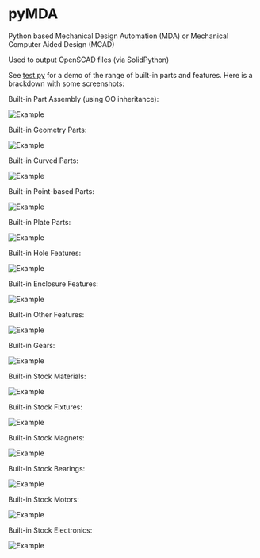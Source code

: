 # pyMDA

Python based Mechanical Design Automation (MDA) or Mechanical Computer Aided Design (MCAD)

Used to output OpenSCAD files (via SolidPython)

See [test.py](test.py) for a demo of the range of built-in parts and features. Here is a brackdown with some screenshots:

Built-in Part Assembly (using OO inheritance):

![Example](demo-screenshots/demo_assembly_joined.png)

Built-in Geometry Parts:

![Example](demo-screenshots/demo_geometry.png)

Built-in Curved Parts:

![Example](demo-screenshots/demo_curved.png)

Built-in Point-based Parts:

![Example](demo-screenshots/demo_pts.png)

Built-in Plate Parts:

![Example](demo-screenshots/demo_plates.png)

Built-in Hole Features:

![Example](demo-screenshots/demo_holes.png)

Built-in Enclosure Features:

![Example](demo-screenshots/demo_enclosures.png)

Built-in Other Features:

![Example](demo-screenshots/demo_features.png)

Built-in Gears:

![Example](demo-screenshots/demo_gears.png)

Built-in Stock Materials:

![Example](demo-screenshots/demo_stock_materials.png)

Built-in Stock Fixtures:

![Example](demo-screenshots/demo_stock_fixtures.png)

Built-in Stock Magnets:

![Example](demo-screenshots/demo_stock_magnets.png)

Built-in Stock Bearings:

![Example](demo-screenshots/demo_stock_bearings.png)

Built-in Stock Motors:

![Example](demo-screenshots/demo_stock_motors.png)

Built-in Stock Electronics:

![Example](demo-screenshots/demo_stock_electronics.png)
